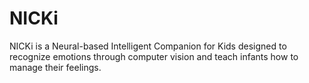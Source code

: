 # NICKi
NICKi is a Neural-based Intelligent Companion for Kids designed to recognize emotions through computer vision and teach infants how to manage their feelings.
